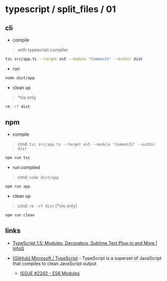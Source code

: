 # typescript / split_files / 01

## cli

* compile 

> with typescript compiler

```bash
tsc src/app.ts --target es5 --module "CommonJS" --outDir dist
```

* run

```bash
node dist/app
```

* clean up

> *nix only

```bash
rm -rf dist
```

## npm

* compile

> cmd: `tsc src/app.ts --target es5 --module "CommonJS" --outDir dist`

```bash
npm run tsc
```

* run compiled

> cmd: `node dist/app`

```bash
npm run app
```

* clean up

> cmd: `rm -rf dist` [*nix only]

```bash
npm run clean
```


## links

* [TypeScript 1.5: Modules, Decorators, Sublime Text Plug-in and More | InfoQ](http://www.infoq.com/news/2015/04/typescript-1-5/)

* [[GitHub] Microsoft / TypeScript](https://github.com/Microsoft/TypeScript) - TypeScript is a superset of JavaScript that compiles to clean JavaScript output

  * [ISSUE #2242 - ES6 Modules](https://github.com/Microsoft/TypeScript/issues/2242)


